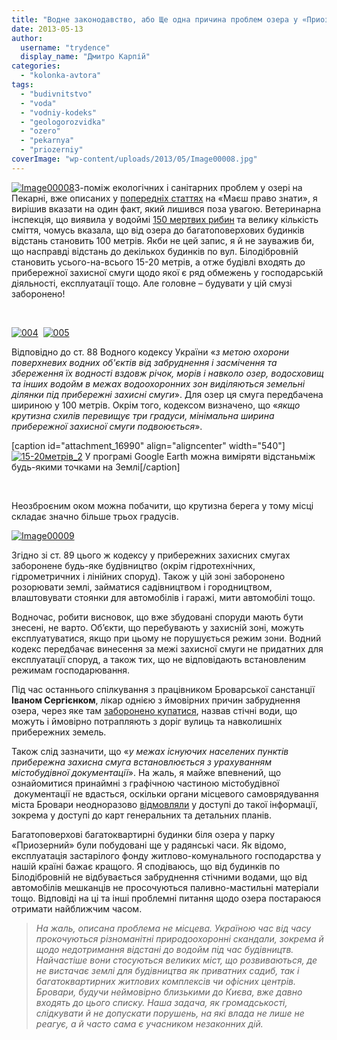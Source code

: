 ```yaml
---
title: "Водне законодавство, або Ще одна причина проблем озера у «Приозерному»?"
date: 2013-05-13
author: 
  username: "trydence"
  display_name: "Дмитро Карпій"
categories: 
  - "kolonka-avtora"
tags: 
  - "budivnitstvo"
  - "voda"
  - "vodniy-kodeks"
  - "geologorozvidka"
  - "ozero"
  - "pekarnya"
  - "priozerniy"
coverImage: "wp-content/uploads/2013/05/Image00008.jpg"
---
```


[![Image00008](https://mpz.brovary.org/wp-content/uploads/2013/05/Image00008.jpg)](https://mpz.brovary.org/wp-content/uploads/2013/05/Image00008.jpg)З-поміж екологічних і санітарних проблем у озері на Пекарні, вже описаних у [попередніх статтях](https://mpz.brovary.org/chi-bezpechno-kupatisya-u-ozeri-v-parku-priozerniy/) на «Маєш право знати», я вирішив вказати на один факт, який лишився поза увагою. Ветеринарна інспекція, що виявила у водоймі [150 мертвих рибин](https://mpz.brovary.org/150-mertvih-ribin-otruyuyut-ozero-na-pekarni-bo-za-yih-vilov-nihto-ne-vidpovidaye/) та велику кількість сміття, чомусь вказала, що від озера до багатоповерхових будинків відстань становить 100 метрів. Якби не цей запис, я й не зауважив би, що насправді відстань до декількох будинків по вул. Білодібровній становить усього-на-всього 15-20 метрів, а отже будівлі входять до прибережної захисної смуги щодо якої є ряд обмежень у господарській діяльності, експлуатації тощо. Але головне – будувати у цій смузі заборонено!

 

[![004](https://mpz.brovary.org/wp-content/uploads/2013/04/0042.jpg)](https://mpz.brovary.org/wp-content/uploads/2013/04/0042.jpg)  [![005](https://mpz.brovary.org/wp-content/uploads/2013/04/0051.jpg)](https://mpz.brovary.org/wp-content/uploads/2013/04/0051.jpg)

Відповідно до ст. 88 Водного кодексу України «_з метою охорони поверхневих водних об'єктів від забруднення і засмічення та збереження їх водності вздовж річок, морів і навколо озер, водосховищ та інших водойм в межах водоохоронних зон виділяються земельні ділянки під прибережні захисні смуги_». Для озер ця смуга передбачена шириною у 100 метрів. Окрім того, кодексом визначено, що «_якщо крутизна схилів перевищує три градуси, мінімальна ширина прибережної захисної смуги подвоюється_».

\[caption id="attachment\_16990" align="aligncenter" width="540"\][![15-20метрів_2](https://mpz.brovary.org/wp-content/uploads/2013/04/15-20metriv_2.jpg)](https://mpz.brovary.org/wp-content/uploads/2013/04/15-20metriv_2.jpg) У програмі Google Earth можна виміряти відстаньміж будь-якими точками на Землі\[/caption\]

 

Неозброєним оком можна побачити, що крутизна берега у тому місці складає значно більше трьох градусів.

[![Image00009](https://mpz.brovary.org/wp-content/uploads/2013/04/Image00009.jpg)](https://mpz.brovary.org/wp-content/uploads/2013/04/Image00009.jpg)

Згідно зі ст. 89 цього ж кодексу у прибережних захисних смугах заборонене будь-яке будівництво (окрім гідротехнічних, гідрометричних і лінійних споруд). Також у цій зоні заборонено розорювати землі, займатися садівництвом і городництвом, влаштовувати стоянки для автомобілів і гаражі, мити автомобілі тощо.

Водночас, робити висновок, що вже збудовані споруди мають бути знесені, не варто. Об’єкти, що перебувають у захисній зоні, можуть експлуатуватися, якщо при цьому не порушується режим зони. Водний кодекс передбачає винесення за межі захисної смуги не придатних для експлуатації споруд, а також тих, що не відповідають встановленим режимам господарювання.

Під час останнього спілкування з працівником Броварської санстанції **Іваном Сергієнком**, лікар однією з ймовірних причин забруднення озера, через яке там [заборонено купатися](https://mpz.brovary.org/chi-bezpechno-kupatisya-u-ozeri-v-parku-priozerniy/), назвав стічні води, що можуть і ймовірно потрапляють з доріг вулиць та навколишніх прибережних земель.

Також слід зазначити, що «_у межах існуючих населених пунктів прибережна захисна смуга встановлюється з урахуванням містобудівної документації_». На жаль, я майже впевнений, що ознайомитися принаймні з графічною частиною містобудівної  документації не вдасться, оскільки органи місцевого самоврядування міста Бровари неодноразово [відмовляли](https://mpz.brovary.org/pislya-dev-yati-zasidan-brovarskiy-sud-tak-i-ne-dozvoliv-gromadi-oznayomitisya-z-mezhami-parku-peremoga/) у доступі до такої інформації, зокрема у доступі до карт генеральних та детальних планів.

Багатоповерхові багатоквартирні будинки біля озера у парку «Приозерний» були побудовані ще у радянські часи. Як відомо, експлуатація застарілого фонду житлово-комунального господарства у нашій країні бажає кращого. Я сподіваюсь, що від будинків по Білодібровній не відбувається забруднення стічними водами, що від автомобілів мешканців не просочуються паливно-мастильні матеріали тощо. Відповіді на ці та інші проблемні питання щодо озера постараюся отримати найближчим часом.

> _На жаль, описана проблема не місцева. Україною час від часу прокочуються різноманітні природоохоронні скандали, зокрема й щодо недотримання відстані до водойм під час будівництв. Найчастіше вони стосуються великих міст, що розвиваються, де не вистачає землі для будівництва як приватних садиб, так і багатоквартирних житлових комплексів чи офісних центрів. Бровари, будучи неймовірно близькими до Києва, вже давно входять до цього списку. Наша задача, як громадськості, слідкувати й не допускати порушень, на які влада не лише не реагує, а й часто сама є учасником незаконних дій._
